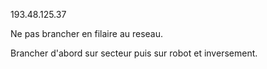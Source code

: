 193.48.125.37

Ne pas brancher en filaire au reseau.

Brancher d'abord sur secteur puis sur robot et inversement.
